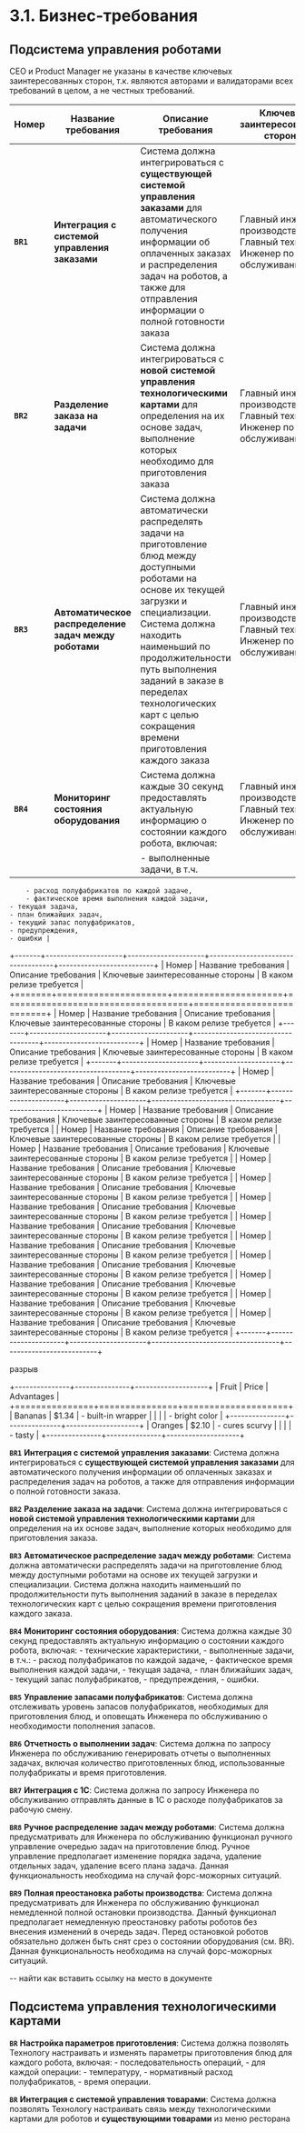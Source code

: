 # 3.1. Бизнес-требования

## Подсистема управления роботами

CEO и Product Manager не указаны в качестве ключевых заинтересованных сторон, т.к. являются авторами и валидаторами всех требований в целом, а не честных требований.

| Номер     | Название требования                                   | Описание требования                                                                                                                                                                                                                                                                                                               | Ключевые заинтересованные стороны                                        | В каком релизе требуется |
|-----------|-------------------------------------------------------|-----------------------------------------------------------------------------------------------------------------------------------------------------------------------------------------------------------------------------------------------------------------------------------------------------------------------------------|--------------------------------------------------------------------------|--------------------------|
| **`BR1`** | **Интеграция с системой управления заказами**         | Система должна интегрироваться с **существующей системой управления заказами** для автоматического получения информации об оплаченных заказах и распределения задач на роботов, а также для отправления информации о полной готовности заказа                                                                                     | Главный инженер производства / Главный технолог, Инженер по обслуживанию | MVP                      |
| **`BR2`** | **Разделение заказа на задачи**                       | Система должна интегрироваться с **новой системой управления технологическими картами** для определения на их основе задач, выполнение которых необходимо для приготовления заказа                                                                                                                                                | Главный инженер производства / Главный технолог, Инженер по обслуживанию | MVP                      |
| **`BR3`** | **Автоматическое распределение задач между роботами** | Система должна автоматически распределять задачи на приготовление блюд между доступными роботами на основе их текущей загрузки и специализации. Система должна находить наименьший по продолжительности путь выполнения заданий в заказе в переделах технологических карт с целью сокращения времени приготовления каждого заказа | Главный инженер производства / Главный технолог, Инженер по обслуживанию | MVP                      |
| **`BR4`** | **Мониторинг состояния оборудования**                 | Система должна каждые 30 секунд предоставлять актуальную информацию о состоянии каждого робота, включая:                                                                                                                                                                                                                          | Главный инженер производства / Главный технолог, Инженер по обслуживанию | MVP                      |
|           |                                                       | - выполненные задачи, в т.ч.                                                                                                                                                                                                                                                                                                      |                                                                          |                          |
        - расход полуфабрикатов по каждой задаче, 
        - фактическое время выполнения каждой задачи,
    - текущая задача,
    - план ближайших задач,
    - текущий запас полуфабрикатов,
    - предупреждения,
    - ошибки | 

+-------+---------------------+---------------------+-----------------------------------+--------------------------+
| Номер | Название требования | Описание требования | Ключевые заинтересованные стороны | В каком релизе требуется |
+=======+=====================+=====================+===================================+==========================+
| Номер | Название требования | Описание требования | Ключевые заинтересованные стороны | В каком релизе требуется |
+-------+---------------------+---------------------+-----------------------------------+--------------------------+
| Номер | Название требования | Описание требования | Ключевые заинтересованные стороны | В каком релизе требуется |
+-------+---------------------+---------------------+-----------------------------------+--------------------------+
| Номер | Название требования | Описание требования | Ключевые заинтересованные стороны | В каком релизе требуется |
+-------+---------------------+---------------------+-----------------------------------+--------------------------+
| Номер | Название требования | Описание требования | Ключевые заинтересованные стороны | В каком релизе требуется |
| Номер | Название требования | Описание требования | Ключевые заинтересованные стороны | В каком релизе требуется |
| Номер | Название требования | Описание требования | Ключевые заинтересованные стороны | В каком релизе требуется |
| Номер | Название требования | Описание требования | Ключевые заинтересованные стороны | В каком релизе требуется |
| Номер | Название требования | Описание требования | Ключевые заинтересованные стороны | В каком релизе требуется |
| Номер | Название требования | Описание требования | Ключевые заинтересованные стороны | В каком релизе требуется |
| Номер | Название требования | Описание требования | Ключевые заинтересованные стороны | В каком релизе требуется |
| Номер | Название требования | Описание требования | Ключевые заинтересованные стороны | В каком релизе требуется |
| Номер | Название требования | Описание требования | Ключевые заинтересованные стороны | В каком релизе требуется |
| Номер | Название требования | Описание требования | Ключевые заинтересованные стороны | В каком релизе требуется |
| Номер | Название требования | Описание требования | Ключевые заинтересованные стороны | В каком релизе требуется |
| Номер | Название требования | Описание требования | Ключевые заинтересованные стороны | В каком релизе требуется |
+-------+---------------------+---------------------+-----------------------------------+--------------------------+





разрыв


+---------------+---------------+--------------------+
| Fruit         | Price         | Advantages         |
+===============+===============+====================+
| Bananas       | $1.34         | - built-in wrapper |
|               |               | - bright color     |
+---------------+---------------+--------------------+
| Oranges       | $2.10         | - cures scurvy     |
|               |               | - tasty            |
+---------------+---------------+--------------------+

**`BR1`** **Интеграция с системой управления заказами**: Система должна интегрироваться с **существующей системой управления заказами** для автоматического получения информации об оплаченных заказах и распределения задач на роботов, а также для отправления информации о полной готовности заказа.

**`BR2`** **Разделение заказа на задачи**: Система должна интегрироваться с **новой системой управления технологическими картами** для определения на их основе задач, выполнение которых необходимо для приготовления заказа.

**`BR3`** **Автоматическое распределение задач между роботами**: Система должна автоматически распределять задачи на приготовление блюд между доступными роботами на основе их текущей загрузки и специализации. Система должна находить наименьший по продолжительности путь выполнения заданий в заказе в переделах технологических карт с целью сокращения времени приготовления каждого заказа.

**`BR4`** **Мониторинг состояния оборудования**: Система должна каждые 30 секунд предоставлять актуальную информацию о состоянии каждого робота, включая: 
    - технические характеристики, 
    - выполненные задачи, в т.ч.:
        - расход полуфабрикатов по каждой задаче, 
        - фактическое время выполнения каждой задачи,
    - текущая задача,
    - план ближайших задач,
    - текущий запас полуфабрикатов,
    - предупреждения,
    - ошибки.

**`BR5`** **Управление запасами полуфабрикатов**: Система должна отслеживать уровень запасов полуфабрикатов, необходимых для приготовления блюд, и оповещать Инженера по обслуживанию о необходимости пополнения запасов.

**`BR6`** **Отчетность о выполнении задач**: Система должна по запросу Инженера по обслуживанию генерировать отчеты о выполненных задачах, включая количество приготовленных блюд, использованные полуфабрикаты и время приготовления.

**`BR7`** **Интеграция с 1С**: Система должна по запросу Инженера по обслуживанию отправлять данные в 1С о расходе полуфабрикатов за рабочую смену.

**`BR8`** **Ручное распределение задач между роботами**: Система должна предусматривать для Инженера по обслуживанию функционал ручного управление очередью задач на приготовление блюд. Ручное управление предполагает изменение порядка задача, удаление отдельных задач, удаление всего плана задача. Данная функциональность необходима на случай форс-можорных ситуаций.

**`BR9`** **Полная преостановка работы производства**: Система должна предусматривать для Инженера по обслуживанию функционал немедленной полной остановки производства. Данный функционал предполагает немедленную преостановку работы роботов без внесения изменений в очередь задач. Перед остановкой роботов обязательно должен быть снят срез о состоянии оборудования (см. BR). Данная функциональность необходима на случай форс-можорных ситуаций.

-- найти как вставить ссылку на место в документе


## Подсистема управления технологическими картами

**`BR`** **Настройка параметров приготовления**: Система должна позволять Технологу настраивать и изменять параметры приготовления блюд для каждого робота, включая:
    - последовательность операций,
    - для каждой операции:
        - температуру,
        - нормативный расход полуфабрикатов, 
        - время операции.

**`BR`** **Интеграция с системой управления товарами**: Система должна позволять Технологу настраивать связь между технологическими картами для роботов и **существующими товарами** из меню ресторана

